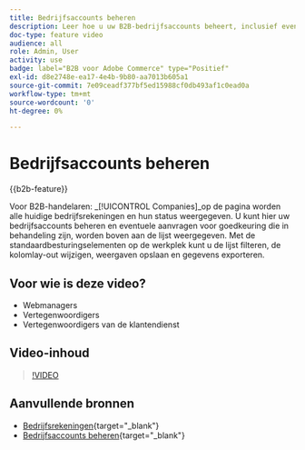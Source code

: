 ```yaml
---
title: Bedrijfsaccounts beheren
description: Leer hoe u uw B2B-bedrijfsaccounts beheert, inclusief eventuele hangende goedkeuringsaanvragen.
doc-type: feature video
audience: all
role: Admin, User
activity: use
badge: label="B2B voor Adobe Commerce" type="Positief"
exl-id: d8e2748e-ea17-4e4b-9b80-aa7013b605a1
source-git-commit: 7e09ceadf377bf5ed15988cf0db493af1c0ead0a
workflow-type: tm+mt
source-wordcount: '0'
ht-degree: 0%

---
```


# Bedrijfsaccounts beheren

{{b2b-feature}}

Voor B2B-handelaren: _[!UICONTROL Companies]_op de pagina worden alle huidige bedrijfsrekeningen en hun status weergegeven. U kunt hier uw bedrijfsaccounts beheren en eventuele aanvragen voor goedkeuring die in behandeling zijn, worden boven aan de lijst weergegeven. Met de standaardbesturingselementen op de werkplek kunt u de lijst filteren, de kolomlay-out wijzigen, weergaven opslaan en gegevens exporteren.

## Voor wie is deze video?

- Webmanagers
- Vertegenwoordigers
- Vertegenwoordigers van de klantendienst

## Video-inhoud

>[!VIDEO](https://video.tv.adobe.com/v/344447?quality=12&learn=on)

## Aanvullende bronnen

- [Bedrijfsrekeningen](https://experienceleague.adobe.com/docs/commerce-admin/b2b/companies/account-companies.html){target="_blank"}
- [Bedrijfsaccounts beheren](https://experienceleague.adobe.com/docs/commerce-admin/b2b/companies/account-company-manage.html){target="_blank"}
